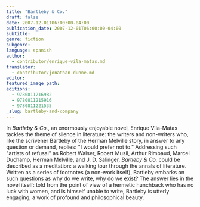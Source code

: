 ```yaml
---
title: "Bartleby & Co."
draft: false
date: 2007-12-01T06:00:00-04:00
publication_date: 2007-12-01T06:00:00-04:00
subtitle:
genre: fiction
subgenre:
language: spanish
author:
  - contributor/enrique-vila-matas.md
translator:
  - contributor/jonathan-dunne.md
editor:
featured_image_path:
editions:
  - 9780811216982
  - 9780811215916
  - 9780811221535
_slug: bartleby-and-company
---
```


In _Bartleby & Co._, an enormously enjoyable novel, Enrique Vila-Matas tackles the theme of silence in literature: the writers and non-writers who, like the scrivener Bartleby of the Herman Melville story, in answer to any question or demand, replies: "I would prefer not to." Addressing such "artists of refusal" as Robert Walser, Robert Musil, Arthur Rimbaud, Marcel Duchamp, Herman Melville, and J. D. Salinger, _Bartleby & Co._ could be described as a meditation: a walking tour through the annals of literature. Written as a series of footnotes (a non-work itself), Bartleby embarks on such questions as why do we write, why do we exist? The answer lies in the novel itself: told from the point of view of a hermetic hunchback who has no luck with women, and is himself unable to write, Bartleby is utterly engaging, a work of profound and philosophical beauty.

